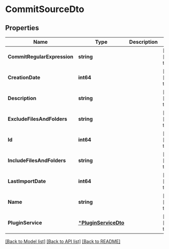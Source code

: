 # CommitSourceDto

## Properties
Name | Type | Description | Notes
------------ | ------------- | ------------- | -------------
**CommitRegularExpression** | **string** |  | [optional] [default to null]
**CreationDate** | **int64** |  | [optional] [default to null]
**Description** | **string** |  | [optional] [default to null]
**ExcludeFilesAndFolders** | **string** |  | [optional] [default to null]
**Id** | **int64** |  | [optional] [default to null]
**IncludeFilesAndFolders** | **string** |  | [optional] [default to null]
**LastImportDate** | **int64** |  | [optional] [default to null]
**Name** | **string** |  | [optional] [default to null]
**PluginService** | [***PluginServiceDto**](PluginServiceDto.md) |  | [optional] [default to null]

[[Back to Model list]](../README.md#documentation-for-models) [[Back to API list]](../README.md#documentation-for-api-endpoints) [[Back to README]](../README.md)


